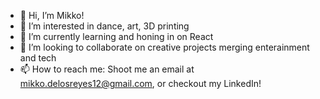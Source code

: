 - 👋 Hi, I’m Mikko!
- 👀 I’m interested in dance, art, 3D printing 
- 🌱 I’m currently learning and honing in on React
- 💞️ I’m looking to collaborate on creative projects merging enterainment and tech
- 📫 How to reach me: Shoot me an email at mikko.delosreyes12@gmail.com, or checkout my LinkedIn!

<!---
ofthekings12/ofthekings12 is a ✨ special ✨ repository because its `README.md` (this file) appears on your GitHub profile.
You can click the Preview link to take a look at your changes.
--->
